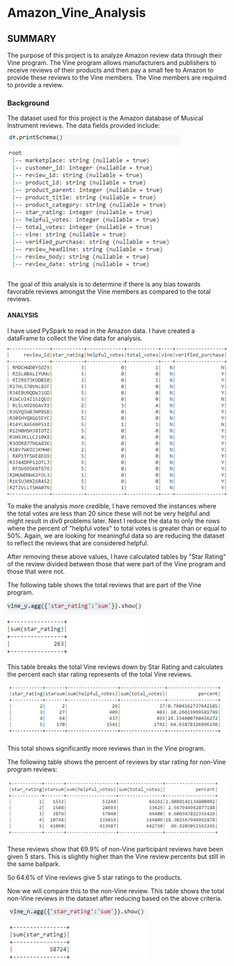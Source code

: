 # Amazon_Vine_Analysis
  
##  SUMMARY

The purpose of this project is to analyze Amazon review data through their Vine program.  The Vine program allows manufacturers and publishers to receive reviews of their products and then pay a small fee to Amazon to provide these reviews to the Vine members.  The Vine members are required to provide a review.  

### Background

The dataset used for this project is the Amazon database of Musical Instrument reviews.  The data fields provided include:

![](https://github.com/xactuary/Amazon_Vine_Analysis/blob/main/datasetschema.PNG)

The goal of this analysis is to determine if there is any bias towards favorable reviews amongst the Vine members as compared to the total reviews.

#### ANALYSIS

I have used PySpark to read in the Amazon data.  I have created a dataFrame to collect the Vine data for analysis.  

![](https://github.com/xactuary/Amazon_Vine_Analysis/blob/main/vine_df.PNG)

To make the analysis more credible, I have removed the instances where the total votes are less than 20 since these will not be very helpful and might result in div0 problems later.  Next I reduce the data to only the rows where the percent of "helpful votes" to total votes is greater than or equal to 50%.  Again, we are looking for meaningful data so are reducing the dataset to reflect the reviews that are considered helpful.  

After removing these above values, I have calculated tables by "Star Rating" of the review divided between those that were part of the Vine program and those that were not.  

The following table shows the total reviews that are part of the Vine program.

![](https://github.com/xactuary/Amazon_Vine_Analysis/blob/main/ttl_y_gt50pct.PNG)

This table breaks the total Vine reviews down by Star Rating and calculates the percent each star rating represents of the total Vine reviews.


![](https://github.com/xactuary/Amazon_Vine_Analysis/blob/main/vine_y_pct.PNG)

This total shows significantly more reviews than in the Vine program.  

The following table shows the percent of reviews by star rating for non-Vine program reviews:

![](https://github.com/xactuary/Amazon_Vine_Analysis/blob/main/vine_n_pct.PNG)

These reviews show that 69.9% of non-Vine participant reviews have been given 5 stars.  This is slightly higher than the Vine review percents but still in the same ballpark.  



So 64.6% of Vine reviews give 5 star ratings to the products.

Now we will compare this to the non-Vine review.  This table shows the total non-Vine reviews in the dataset after reducing based on the above criteria.

![](https://github.com/xactuary/Amazon_Vine_Analysis/blob/main/ttl_n_gt50pct.PNG)




![]()
